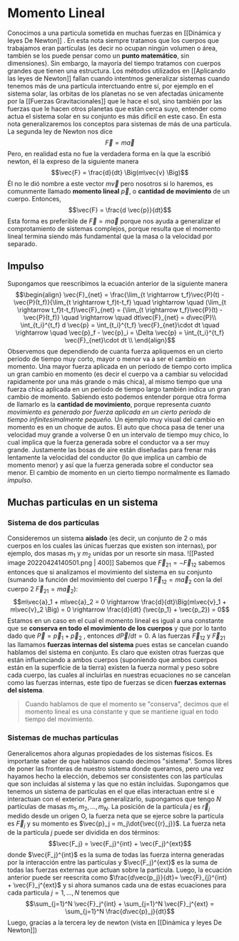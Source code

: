 # Momento Lineal
Conocimos a una particula sometida en muchas fuerzas en [[Dinámica y leyes De Newton]] . En esta nota siempre tratamos que los cuerpos que trabajamos eran partículas (es decir no ocupan ningún volumen o área, también se los puede pensar como un **punto matemático**, sin dimensiones). Sin embargo, la mayoría del tiempo tratamos con cuerpos grandes que tienen una estructura. 
Los métodos utilizados en [[Aplicando las leyes de Newton]] fallan cuando intentmos generalizar sistemas cuando tenemos más de una partícula interctuando entre sí, por ejemplo en el sistema solar, las orbitas de los planetas no se ven afectadas únicamente por la [[Fuerzas Gravitacionales]] que le hace el sol, sino también por las fuerzas que le hacen otros planetas que están cerca suyo, entender como actua el sistema solar en su conjunto es más dificil en este caso.
En esta nota generalizaremos los conceptos para sistemas de más de una partícula. La segunda ley de Newton nos dice
$$ \vec{F} = m \vec{a}$$
Pero, en realidad esta no fue la verdadera forma en la que la escribió newton, él la expreso de la siguiente manera
$$\vec{F} = \frac{d}{dt} \Big(m\vec{v} \Big)$$
Él no le dió nombre a este vector $m\vec{v}$ pero nosotros si lo haremos, es comunmente llamado **momento lineal** $\vec{p}$, o **cantidad de movimiento** de un cuerpo. Entonces,
$$\vec{F} = \frac{d \vec{p}}{dt}$$
Esta forma es preferible de $\vec{F} = m\vec{a}$ porque nos ayuda a generalizar el comprotamiento de sistemas complejos, porque resulta que el momento lineal termina siendo más fundamental que la masa o la velocidad por separado. 

## Impulso
Supongamos que reescribimos la ecuación anterior de la siguiente manera
$$\begin{align}
\vec{F}_{net} = \frac{\lim_{t \rightarrow t_f}\vec{P}(t) - \vec{P}(t_f)}{\lim_{t \rightarrow t_f}t-t_f} \quad \rightarrow \quad (\lim_{t \rightarrow t_f}t-t_f)\vec{F}_{net} = {\lim_{t \rightarrow t_f}\vec{P}(t) - \vec{P}(t_f)} \quad \rightarrow \quad dt\vec{F}_{net} = d\vec{P}\\
\int_{t_i}^{t_f} d \vec{p} = \int_{t_i}^{t_f} \vec{F}_{net}\cdot dt \quad \rightarrow \quad \vec{p}_f - \vec{p}_i = \Delta \vec{p} = \int_{t_i}^{t_f} \vec{F}_{net}\cdot dt \\
\end{align}$$
Observemos que dependiendo de cuanta fuerza apliquemos en un cierto período de tiempo muy corto, mayor o menor va a ser el cambio en momento. Una mayor fuerza aplicada en un período de tiempo corto implica un gran cambio en momento (es decir el cuerpo va a cambiar su velocidad rapidamente por una más grande o más chica), al mismo tiempo que una fuerza chica aplicada en un período de tiempo largo también indica un gran cambio de momento. Sabiendo esto podemos entender porque otra forma de llamarlo es la **cantidad de movimiento**, porque representa _cuanto movimiento es generado por fuerza aplicada en un cierto período de tiempo infinitesimalmente pequeño._
Un ejemplo muy visual del cambio en momento es en un choque de autos. El auto que choca pasa de tener una velocidad muy grande a volverse 0 en un intervalo de tiempo muy chico, lo cual implica que la fuerza generada sobre el conductor va a ser muy grande. Justamente las bosas de aire están  diseñadas para frenar más lentamente la velocidad del conductor (lo que implica un cambio de momento menor) y así que la fuerza generada sobre el conductor sea menor.
El cambio de momento en un cierto tiempo normalmente es llamado *impulso*.

## Muchas particulas en un sistema
### Sistema de dos partículas
Consideremos un sistema **aislado** (es decir, un conjunto de 2 o más cuerpos en los cuales las únicas fuerzas que existen son internas), por ejemplo, dos masas $m_1$ y $m_2$ unidas por un resorte sin masa.
![[Pasted image 20220424140501.png | 400]]
Sabemos que $\vec{F}_{21} = - \vec{F}_{12}$ sabemos entonces que si analizamos el movimiento del sistema en su conjunto (sumando la función del movimiento del cuerpo 1 $\vec{F}_{12} = m\vec{a}_2$ con la del cuerpo 2 $\vec{F}_{21} = m\vec{a}_2$):
$$m\vec{a}_1 + m\vec{a}_2 = 0 \rightarrow \frac{d}{dt}\Big(m\vec{v}_1 + m\vec{v}_2 \Big) = 0 \rightarrow \frac{d}{dt} (\vec{p_1} + \vec{p_2}) = 0$$
Estamos en un caso en el cual el momento lineal es igual a una constante que se **conserva en todo el movimiento de los cuerpos** y que por lo tanto dado que $\vec{P} = \vec{p}_1 + \vec{p}_2$ , entonces $d\vec{P}/dt = 0$. 
A las fuerzas $\vec{F}_{12}$ y $\vec{F}_{21}$ las llamamos **fuerzas internas del sistema** pues estas se cancelan cuando hablamos del sistema en conjunto. Es claro que existen otras fuerzas que están influenciando a ambos cuerpos (suponiendo que ambos cuerpos están en la superficie de la tierra) existen la fuerza normal y peso sobre cada cuerpo, las cuales al incluirlas en nuestras ecuaciones no se cancelan como las fuerzas internas, este tipo de fuerzas se dicen **fuerzas externas del sistema**.
> Cuando hablamos de que el momento se "conserva", decimos que el momento lineal es una constante y que se mantiene igual en todo tiempo del movimiento. 

### Sistemas de muchas partículas
Generalicemos ahora algunas propiedades de los sistemas físicos. Es importante saber de que hablamos cuando decimos "sistema". Somos libres de poner las fronteras de nuestro sistema donde queramos, pero una vez hayamos hecho la elección, debemos ser consistentes con las partículas que son incluidas al sistema y las que no están incluidas.
Supongamos que tenemos un sistema de partículas en el que ellas interactuan entre sí e interactuan con el exterior. Para generalizarlo, supongamos que tengo $N$ partículas de masas $m_1, m_2, \dots, m_N$. La posición de la partícula $j$ es $\vec{r}_j$ medido desde un origen O, la fuerza neta que se ejerce sobre la partícula es $\vec{F}_j$ y su momento es $\vec{p}_j = m_j\dot{\vec{{r}_j}}$. La fuerza neta de la partícula $j$ puede ser dividida en dos términos:
$$\vec{F_j} = \vec{F_j}^{int} + \vec{F_j}^{ext}$$
donde $\vec{F_j}^{int}$ es la suma de todas las fuerza interna generadas por la interacción entre las partículas y $\vec{F_j}^{ext}$ es la suma de todas las fuerzas externas que actuan sobre la partícula. Luego, la ecuación anterior puede ser reescrita como $\frac{d\vec{p_j}}{dt}= \vec{F}_{j}^{int} + \vec{F}_j^{ext}$ y si ahora sumanos cada una de estas ecuaciones para cada particula $j=1, \dots, N$ tenemos que
$$\sum_{j=1}^N \vec{F}_j^{int} + \sum_{j=1}^N \vec{F}_j^{ext} = \sum_{j=1}^N \frac{d\vec{p}_j}{dt}$$
Luego, gracias a la tercera ley de newton (vista en [[Dinámica y leyes De Newton]]) 

